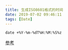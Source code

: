 ```yaml
---
title: 生成ISO8601格式的时间
date: 2019-07-02 09:46:11
tags: [Date]
---
```


```
date +%Y-%m-%dT%H:%M:%S%z
```

[参考][1]


[1]: https://stackoverflow.com/questions/7216358/date-command-on-os-x-doesnt-have-iso-8601-i-option
